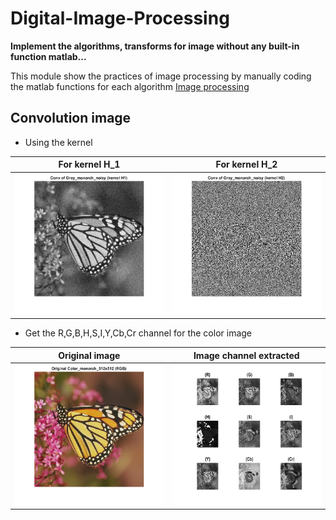 # Digital-Image-Processing
**Implement the algorithms, transforms for image without any built-in function matlab...**

This module show the practices of image processing by manually coding the matlab functions for each algorithm [Image processing](https://github.com/trungpx/Digital-Image-Processing/)
## Convolution image
* Using the kernel
  
| For kernel H_1  | For kernel H_2 |
| ------------- | ------------- |
|<img src="https://github.com/trungpx/Digital-Image-Processing/blob/master/Result%20images/Convolution-K1.png" width="250" height="225" title="Img-conv-kernel-1">|<img src="https://github.com/trungpx/Digital-Image-Processing/blob/master/Result%20images/Convolution-K2.png" width="250" height="225" title="Img-conv-kernel-2">|

* Get the R,G,B,H,S,I,Y,Cb,Cr channel for the color image

| Original image  | Image channel extracted |
| ------------- | ------------- |
|<img src="https://github.com/trungpx/Digital-Image-Processing/blob/master/Result%20images/rgb.png" width="250" height="225" title="Img--1">|<img src="https://github.com/trungpx/Digital-Image-Processing/blob/master/Result%20images/r-g-b-h-s-i-ycb-cr.png" width="250" height="225" title="Img-2">|
